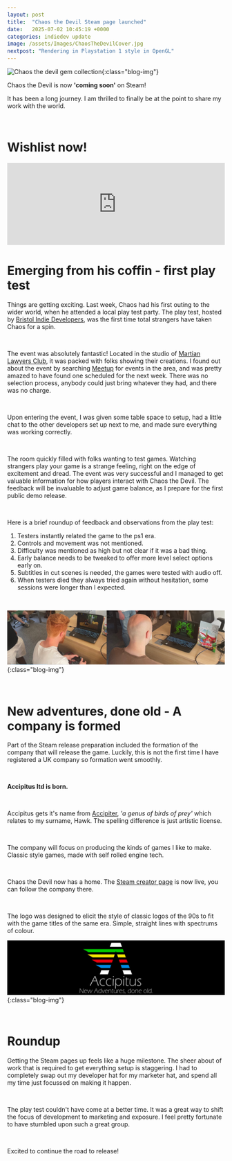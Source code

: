 ```yaml
---
layout: post
title:  "Chaos the Devil Steam page launched"
date:   2025-07-02 10:45:19 +0000
categories: indiedev update
image: /assets/Images/ChaosTheDevilCover.jpg
nextpost: "Rendering in Playstation 1 style in OpenGL"
---
```


![Chaos the devil gem collection](/assets/Images/Blog/SteamReleaseArticle/gemAnim.gif){:class="blog-img"}

Chaos the Devil is now **'coming soon'** on Steam!

It has been a long journey. I am thrilled to finally be at the point to share my work with the world.

<br>

# Wishlist now!

<iframe src="https://store.steampowered.com/widget/3849330/?utm_source=homepage" frameborder="0" height="190" width="100%"></iframe>

<br>

# Emerging from his coffin - first play test

Things are getting exciting. Last week, Chaos had his first outing to the wider world, when he attended a local play test party. The play test, hosted by [Bristol Indie Developers](https://www.meetup.com/bristol-indie-developers/), was the first time total strangers have taken Chaos for a spin.

<br>

The event was absolutely fantastic! Located in the studio of [Martian Lawyers Club](https://martianlawyers.club/), it was packed with folks showing their creations. I found out about the event by searching [Meetup](https://www.meetup.com/) for events in the area, and was pretty amazed to have found one scheduled for the next week. There was no selection process, anybody could just bring whatever they had, and there was no charge.

<br>

Upon entering the event, I was given some table space to setup, had a little chat to the other developers set up next to me, and made sure everything was working correctly.

<br>

The room quickly filled with folks wanting to test games. Watching strangers play your game is a strange feeling, right on the edge of excitement and dread. The event was very successful and I managed to get valuable information for how players interact with Chaos the Devil. The feedback will be invaluable to adjust game balance, as I prepare for the first public demo release.

<br>

Here is a brief roundup of feedback and observations from the play test:

1. Testers instantly related the game to the ps1 era.
2. Controls and movement was not mentioned.
3. Difficulty was mentioned as high but not clear if it was a bad thing.
4. Early balance needs to be tweaked to offer more level select options early on.
5. Subtitles in cut scenes is needed, the games were tested with audio off.
6. When testers died they always tried again without hesitation, some sessions were longer than I expected.

<br>

![Bristol Games Hub play test](/assets/Images/Blog/SteamReleaseArticle/Playtest.jpg){:class="blog-img"}

<br>

# New adventures, done old - A company is formed

Part of the Steam release preparation included the formation of the company that will release the game. Luckily, this is not the first time I have registered a UK company so formation went smoothly.

<br>

**Accipitus ltd is born.**

<br>

Accipitus gets it's name from [Accipiter](https://en.wikipedia.org/wiki/Accipiter), *'a genus of birds of prey'* which relates to my surname, Hawk. The spelling difference is just artistic license. 

<br>

The company will focus on producing the kinds of games I like to make. Classic style games, made with self rolled engine tech. 

<br>

Chaos the Devil now has a home. The [Steam creator page](https://store.steampowered.com/developer/accipitus) is now live, you can follow the company there. 

<br>

The logo was designed to elicit the style of classic logos of the 90s to fit with the game titles of the same era. Simple, straight lines with spectrums of colour.

![Accipitus Logo](/assets/Images/Blog/SteamReleaseArticle/Accipitus.jpg){:class="blog-img"}

<br>

# Roundup

Getting the Steam pages up feels like a huge milestone. The sheer about of work that is required to get everything setup is staggering. I had to completely swap out my developer hat for my marketer hat, and spend all my time just focussed on making it happen. 

<br>

The play test couldn't have come at a better time. It was a great way to shift the focus of development to marketing and exposure. I feel pretty fortunate to have stumbled upon such a great group.

<br>

Excited to continue the road to release!




